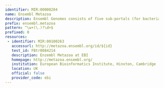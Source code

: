 ```yaml
---
identifier: MIR:00000204
name: Ensembl Metazoa
description: Ensembl Genomes consists of five sub-portals (for bacteria, protists, fungi, plants and invertebrate metazoa) designed to complement the availability of vertebrate genomes in Ensembl. This collection is concerned with metazoa genomes.
prefix: ensembl.metazoa
pattern: ^\w+(\.)?\d+$
prefixed: 0
resources:
 - identifier: MIR:00100263
   accessurl: http://metazoa.ensembl.org/id/${id}
   test_id: FBtr0084214
   description: Enzembl Metazoa at EBI
   homepage: http://metazoa.ensembl.org/
   institution: European Bioinformatics Institute, Hinxton, Cambridge
   location: UK
   official: false
   provider_code: ebi
---
```

